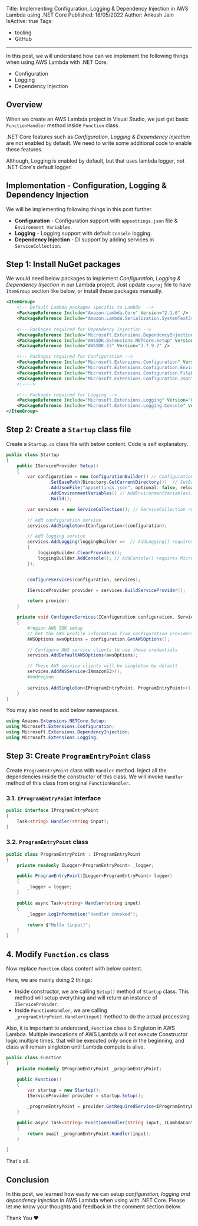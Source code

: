 Title: Implementing Configuration, Logging & Dependency Injection in AWS Lambda using .NET Core
Published: 18/05/2022
Author: Ankush Jain
IsActive: true
Tags:
  - tooling
  - GitHub
---
In this post, we will understand how can we implement the following things when using AWS Lambda with .NET Core.

- Configuration
- Logging
- Dependency Injection

## Overview
When we create an AWS Lambda project in Visual Studio, we just get basic `FunctionHandler` method inside `Function` class.

.NET Core features such as _Configuration, Logging & Dependency Injection_ are not enabled by default. We need to write some additional code to enable these features.

Although, Logging is enabled by default, but that uses lambda logger, not .NET Core's default logger.

## Implementation - Configuration, Logging & Dependency Injection
We will be implementing following things in this post further.
- **Configuration** - Configuration support with `appsettings.json` file & `Environment Variables`.
- **Logging** - Logging support with default `Console` logging.
- **Dependency Injection** - DI support by adding services in `ServiceCollection`.

## Step 1: Install NuGet packages
We would need below packages to implement _Configuration, Logging & Dependency Injection_ in our Lambda project. Just update `csproj` file to have `ItemGroup` section like below, or install these packages manually.
```xml
<ItemGroup>
	<!-- Default Lambda packages specific to Lambda  -->
	<PackageReference Include="Amazon.Lambda.Core" Version="2.1.0" />
	<PackageReference Include="Amazon.Lambda.Serialization.SystemTextJson" Version="2.3.0" />
		
	<!-- Packages required for Dependency Injection -->
	<PackageReference Include="Microsoft.Extensions.DependencyInjection" Version="6.0.0" />
	<PackageReference Include="AWSSDK.Extensions.NETCore.Setup" Version="3.7.2" />
	<PackageReference Include="AWSSDK.S3" Version="3.7.9.2" />

	<!-- Packages required for Configuration -->
	<PackageReference Include="Microsoft.Extensions.Configuration" Version="6.0.1" />
	<PackageReference Include="Microsoft.Extensions.Configuration.EnvironmentVariables" Version="6.0.1" />
	<PackageReference Include="Microsoft.Extensions.Configuration.FileExtensions" Version="6.0.0" />
	<PackageReference Include="Microsoft.Extensions.Configuration.Json" Version="6.0.0" />
	<!---->

	<!-- Packages required for Logging -->
	<PackageReference Include="Microsoft.Extensions.Logging" Version="6.0.0" />
	<PackageReference Include="Microsoft.Extensions.Logging.Console" Version="6.0.0" />
</ItemGroup>
```

## Step 2: Create a `Startup` class file
Create a `Startup.cs` class file with below content. Code is self explanatory.
```cs
public class Startup
{
    public IServiceProvider Setup()
    {
        var configuration = new ConfigurationBuilder() // ConfigurationBuilder() method requires Microsoft.Extensions.Configuration NuGet package
                .SetBasePath(Directory.GetCurrentDirectory())  // SetBasePath() method requires Microsoft.Extensions.Configuration.FileExtensions NuGet package
                .AddJsonFile("appsettings.json", optional: false, reloadOnChange: true) // AddJsonFile() method requires Microsoft.Extensions.Configuration.Json NuGet package
                .AddEnvironmentVariables() // AddEnvironmentVariables() method requires Microsoft.Extensions.Configuration.EnvironmentVariables NuGet package
                .Build();

        var services = new ServiceCollection(); // ServiceCollection require Microsoft.Extensions.DependencyInjection NuGet package

        // Add configuration service
        services.AddSingleton<IConfiguration>(configuration);

        // Add logging service
        services.AddLogging(loggingBuilder =>  // AddLogging() requires Microsoft.Extensions.Logging NuGet package
        {
            loggingBuilder.ClearProviders();
            loggingBuilder.AddConsole(); // AddConsole() requires Microsoft.Extensions.Logging.Console NuGet package
        });


        ConfigureServices(configuration, services);

        IServiceProvider provider = services.BuildServiceProvider();

        return provider;
    }

    private void ConfigureServices(IConfiguration configuration, ServiceCollection services)
    {
        #region AWS SDK setup
        // Get the AWS profile information from configuration providers
        AWSOptions awsOptions = configuration.GetAWSOptions();

        // Configure AWS service clients to use these credentials
        services.AddDefaultAWSOptions(awsOptions);

        // These AWS service clients will be singleton by default
        services.AddAWSService<IAmazonS3>();
        #endregion
           
        services.AddSingleton<IProgramEntryPoint, ProgramEntryPoint>();
    }
}
```
You may also need to add below namespaces.
```cs
using Amazon.Extensions.NETCore.Setup;
using Microsoft.Extensions.Configuration;
using Microsoft.Extensions.DependencyInjection;
using Microsoft.Extensions.Logging;
```

## Step 3: Create `ProgramEntryPoint` class
Create `ProgramEntryPoint` class with `Handler` method. Inject all the dependencies inside the constructor of this class. We will invoke `Handler` method of this class from original `FunctionHandler`.

### 3.1. `IProgramEntryPoint` interface
```cs
public interface IProgramEntryPoint
{
    Task<string> Handler(string input);
}
```

### 3.2. `ProgramEntryPoint` class
```cs
public class ProgramEntryPoint : IProgramEntryPoint
{
    private readonly ILogger<ProgramEntryPoint> _logger;

    public ProgramEntryPoint(ILogger<ProgramEntryPoint> logger)
    {
        _logger = logger;
    }

    public async Task<string> Handler(string input)
    {
        _logger.LogInformation("Handler invoked");

        return $"Hello {input}";
    }
}
```

## 4. Modify `Function.cs` class
Now replace `Function` class content with below content.

Here, we are mainly doing 2 things:
- Inside constructor, we are calling `Setup()` method of `Startup` class. This method will setup everything and will return an instance of `IServiceProvider`.
- Inside `FunctionHandler`, we are calling `_programEntryPoint.Handler(input)` method to do the actual processing.

Also, it is important to understand, `Function` class is Singleton in AWS Lambda. Multiple invocations of AWS Lambda will not execute Constructor logic multiple times, that will be executed only once in the beginning, and class will remain singleton until Lambda compute is alive.
```cs
public class Function
{
    private readonly IProgramEntryPoint _programEntryPoint;

    public Function()
    {
        var startup = new Startup();
        IServiceProvider provider = startup.Setup();

        _programEntryPoint = provider.GetRequiredService<IProgramEntryPoint>();
    }

    public async Task<string> FunctionHandler(string input, ILambdaContext context)
    {
        return await _programEntryPoint.Handler(input);
    }

}
```
That's all.

## Conclusion
In this post, we learned how easily we can setup _configuration, logging and dependency injection_ in AWS Lambda when using with .NET Core. Please let me know your thoughts and feedback in the comment section below.

Thank You ❤️